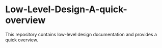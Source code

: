 # Low-Level-Design-A-quick-overview
This repository contains low-level design documentation and provides a quick overview. 
